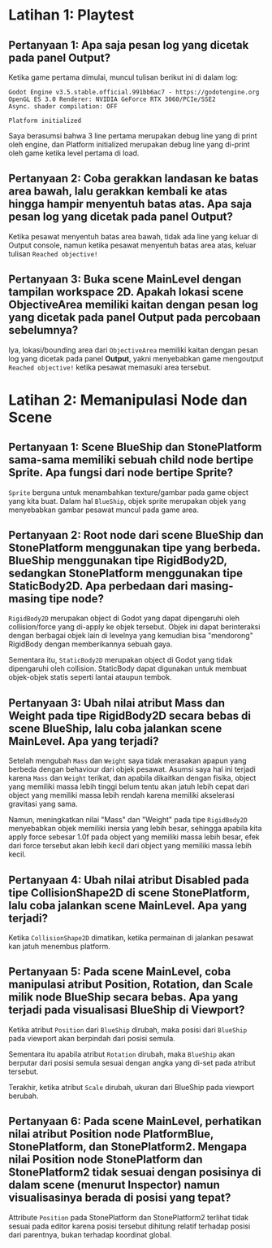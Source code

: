 # Latihan 1: Playtest
## Pertanyaan 1: Apa saja pesan log yang dicetak pada panel **Output**?
Ketika game pertama dimulai, muncul tulisan berikut ini di dalam log:
```
Godot Engine v3.5.stable.official.991bb6ac7 - https://godotengine.org
OpenGL ES 3.0 Renderer: NVIDIA GeForce RTX 3060/PCIe/SSE2
Async. shader compilation: OFF

Platform initialized
```
Saya berasumsi bahwa 3 line pertama merupakan debug line yang di print oleh engine, dan Platform initialized merupakan debug line yang di-print oleh game ketika level pertama di load.

## Pertanyaan 2: Coba gerakkan landasan ke batas area bawah, lalu gerakkan kembali ke atas hingga hampir menyentuh batas atas. Apa saja pesan log yang dicetak pada panel Output?
Ketika pesawat menyentuh batas area bawah, tidak ada line yang keluar di Output console, namun ketika pesawat menyentuh batas area atas, keluar tulisan `Reached objective!`

## Pertanyaan 3: Buka scene MainLevel dengan tampilan workspace 2D. Apakah lokasi scene ObjectiveArea memiliki kaitan dengan pesan log yang dicetak pada panel Output pada percobaan sebelumnya?
Iya, lokasi/bounding area dari `ObjectiveArea` memiliki kaitan dengan pesan log yang dicetak pada panel **Output**, yakni menyebabkan game mengoutput `Reached objective!` ketika pesawat memasuki area tersebut.

# Latihan 2: Memanipulasi Node dan Scene
## Pertanyaan 1: Scene BlueShip dan StonePlatform sama-sama memiliki sebuah child node bertipe Sprite. Apa fungsi dari node bertipe Sprite?
`Sprite` berguna untuk menambahkan texture/gambar pada game object yang kita buat. Dalam hal `BlueShip`, objek sprite merupakan objek yang menyebabkan gambar pesawat muncul pada game area.

## Pertanyaan 2: Root node dari scene BlueShip dan StonePlatform menggunakan tipe yang berbeda. BlueShip menggunakan tipe RigidBody2D, sedangkan StonePlatform menggunakan tipe StaticBody2D. Apa perbedaan dari masing-masing tipe node?
`RigidBody2D` merupakan object di Godot yang dapat dipengaruhi oleh collision/force yang di-apply ke objek tersebut. Objek ini dapat berinteraksi dengan berbagai objek lain di levelnya yang kemudian bisa "mendorong" RigidBody dengan memberikannya sebuah gaya.

Sementara itu, `StaticBody2D` merupakan object di Godot yang tidak dipengaruhi oleh collision. StaticBody dapat digunakan untuk membuat objek-objek statis seperti 
lantai ataupun tembok.

## Pertanyaan 3: Ubah nilai atribut Mass dan Weight pada tipe RigidBody2D secara bebas di scene BlueShip, lalu coba jalankan scene MainLevel. Apa yang terjadi?
Setelah mengubah `Mass` dan `Weight` saya tidak merasakan apapun yang berbeda dengan behaviour dari objek pesawat. Asumsi saya hal ini terjadi karena `Mass` dan `Weight` terikat, dan apabila dikaitkan dengan fisika, object yang memiliki massa lebih tinggi belum tentu akan jatuh lebih cepat dari object yang memiliki massa lebih rendah karena memiliki akselerasi gravitasi yang sama.

Namun, meningkatkan nilai "Mass" dan "Weight" pada tipe `RigidBody2D` menyebabkan objek memiliki inersia yang lebih besar, sehingga apabila kita apply force sebesar 1.0f pada object yang memiliki massa lebih besar, efek dari force tersebut akan lebih kecil dari object yang memiliki massa lebih kecil.

## Pertanyaan 4: Ubah nilai atribut Disabled pada tipe CollisionShape2D di scene StonePlatform, lalu coba jalankan scene MainLevel. Apa yang terjadi?
Ketika `CollisionShape2D` dimatikan, ketika permainan di jalankan pesawat kan jatuh menembus platform.

## Pertanyaan 5: Pada scene MainLevel, coba manipulasi atribut Position, Rotation, dan Scale milik node BlueShip secara bebas. Apa yang terjadi pada visualisasi BlueShip di Viewport?
Ketika atribut `Position` dari `BlueShip` dirubah, maka posisi dari `BlueShip` pada viewport akan berpindah dari posisi semula. 

Sementara itu apabila atribut `Rotation` dirubah, maka `BlueShip` akan berputar dari posisi semula sesuai dengan angka yang di-set pada atribut tersebut. 

Terakhir, ketika atribut `Scale` dirubah, ukuran dari BlueShip pada viewport berubah.

## Pertanyaan 6: Pada scene MainLevel, perhatikan nilai atribut Position node PlatformBlue, StonePlatform, dan StonePlatform2. Mengapa nilai Position node StonePlatform dan StonePlatform2 tidak sesuai dengan posisinya di dalam scene (menurut Inspector) namun visualisasinya berada di posisi yang tepat?
Attribute `Position` pada StonePlatform dan StonePlatform2 terlihat tidak sesuai pada editor karena posisi tersebut dihitung relatif terhadap posisi dari parentnya, bukan terhadap koordinat global.

